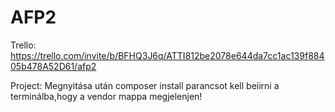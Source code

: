 # AFP2
Trello: https://trello.com/invite/b/BFHQ3J6q/ATTI812be2078e644da7cc1ac139f88405b478A52D61/afp2

Project:
Megnyitása után  composer install parancsot kell beiirni a terminálba,hogy a vendor mappa megjelenjen!
